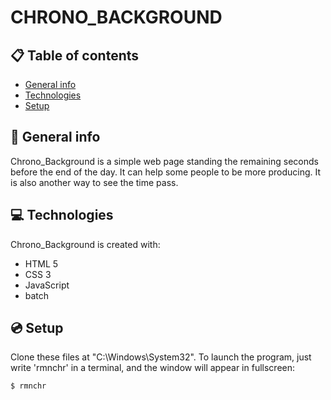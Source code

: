 # CHRONO_BACKGROUND

## :clipboard: Table of contents
* [General info](#general-info)
* [Technologies](#technologies)
* [Setup](#setup)

## :page_facing_up: General info
Chrono_Background is a simple web page standing the remaining seconds before the end of the day. It can help some people to be more producing. It is also another way to see the time pass.
	
## :computer: Technologies
Chrono_Background is created with:
* HTML 5 
* CSS 3
* JavaScript
* batch
	
## :cd: Setup
Clone these files at "C:\Windows\System32\".
To launch the program, just write 'rmnchr' in a terminal, and the window will appear in fullscreen:
```bat
$ rmnchr
```
